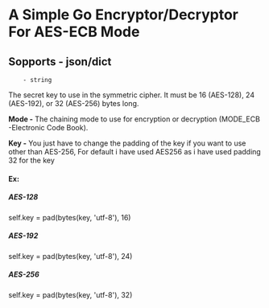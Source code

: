 # A Simple Go Encryptor/Decryptor For AES-ECB Mode

## Sopports - json/dict
	    - string

The secret key to use in the symmetric cipher. It must be 16 (AES-128), 24 (AES-192), or 32 (AES-256) bytes long.

**Mode -** The chaining mode to use for encryption or decryption (MODE_ECB -Electronic Code Book).

**Key -** You just have to change the padding of the key if you want to use other than AES-256, For default i have used AES256 as i have used padding 32 for the key

#### **Ex**: 

  ##### AES-128
  self.key = pad(bytes(key, 'utf-8'), 16)

  ##### AES-192
  self.key = pad(bytes(key, 'utf-8'), 24)

  ##### AES-256
  self.key = pad(bytes(key, 'utf-8'), 32)
